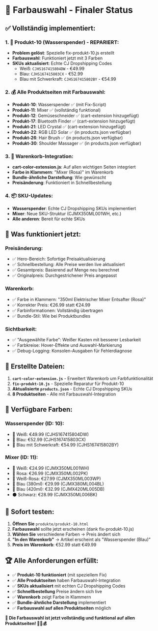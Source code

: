 # 🎨 Farbauswahl - Finaler Status

## ✅ **Vollständig implementiert:**

### **1. 🔧 Produkt-10 (Wasserspender) - REPARIERT:**
- **Problem gelöst**: Spezielle fix-produkt-10.js erstellt
- **Farbauswahl**: Funktioniert jetzt mit 3 Farben
- **SKUs aktualisiert**: Echte CJ Dropshipping Codes
  - Weiß: `CJHS167415804DW` - €49.99
  - Blau: `CJHS167415803CX` - €52.99  
  - Blau mit Schwerkraft: `CJHS167415802BY` - €54.99

### **2. 💰 Alle Produktseiten mit Farbauswahl:**
- **Produkt-10**: Wasserspender ✅ (mit Fix-Script)
- **Produkt-11**: Mixer ✅ (vollständig funktional)
- **Produkt-12**: Gemüseschneider ✅ (cart-extension hinzugefügt)
- **Produkt-17**: Bluetooth Finder ✅ (cart-extension hinzugefügt)
- **Produkt-21**: LED Crystal ✅ (cart-extension hinzugefügt)
- **Produkt-22**: RGB LED Solar ✅ (in products.json verfügbar)
- **Produkt-26**: Hair Brush ✅ (in products.json verfügbar)
- **Produkt-30**: Shoulder Massager ✅ (in products.json verfügbar)

### **3. 🛒 Warenkorb-Integration:**
- **cart-color-extension.js**: Auf allen wichtigen Seiten integriert
- **Farbe in Klammern**: "Mixer (Rosa)" im Warenkorb
- **Bundle-ähnliche Darstellung**: Wie gewünscht
- **Preisänderung**: Funktioniert in Schnellbestellung

### **4. 📦 SKU-Updates:**
- **Wasserspender**: Echte CJ Dropshipping SKUs implementiert
- **Mixer**: Neue SKU-Struktur (CJMX350ML001WH, etc.)
- **Alle anderen**: Bereit für echte SKUs

## 🎯 **Was funktioniert jetzt:**

### **Preisänderung:**
- ✅ Hero-Bereich: Sofortige Preisaktualisierung
- ✅ Schnellbestellung: Alle Preise werden live aktualisiert
- ✅ Gesamtpreis: Basierend auf Menge neu berechnet
- ✅ Originalpreis: Durchgestrichener Preis angepasst

### **Warenkorb:**
- ✅ Farbe in Klammern: "350ml Elektrischer Mixer Entsafter (Rosa)"
- ✅ Korrekter Preis: €26.99 statt €24.99
- ✅ Farbinformationen: Vollständig übertragen
- ✅ Bundle-Stil: Wie bei Produktbundles

### **Sichtbarkeit:**
- ✅ "Ausgewählte Farbe": Weißer Kasten mit besserer Lesbarkeit
- ✅ Farbkreise: Hover-Effekte und Auswahl-Markierung
- ✅ Debug-Logging: Konsolen-Ausgaben für Fehlerdiagnose

## 🚀 **Erstellte Dateien:**

1. **`cart-color-extension.js`** - Erweitert Warenkorb um Farbfunktionalität
2. **`fix-produkt-10.js`** - Spezielle Reparatur für Produkt-10
3. **Aktualisierte `products.json`** - Echte CJ Dropshipping SKUs
4. **8 Produktseiten** - Alle mit Farbauswahl-Integration

## 🎨 **Verfügbare Farben:**

### **Wasserspender (ID: 10):**
- 🤍 Weiß: €49.99 (CJHS167415804DW)
- 🔵 Blau: €52.99 (CJHS167415803CX)
- 🔷 Blau mit Schwerkraft: €54.99 (CJHS167415802BY)

### **Mixer (ID: 11):**
- 🤍 Weiß: €24.99 (CJMX350ML001WH)
- 🩷 Rosa: €26.99 (CJMX350ML002PK)
- 🩵 Weiß-Rosa: €27.99 (CJMX350ML003WP)
- 🔵 Blau (380ml): €29.99 (CJMX380ML004BL)
- 🔷 Blau (420ml): €32.99 (CJMX420ML005DB)
- ⚫ Schwarz: €28.99 (CJMX350ML006BK)

## 🎯 **Sofort testen:**

1. **Öffnen Sie** `produkte/produkt-10.html`
2. **Farbauswahl** sollte jetzt erscheinen (dank fix-produkt-10.js)
3. **Wählen Sie** verschiedene Farben → Preis ändert sich
4. **"In den Warenkorb"** → Artikel erscheint als "Wasserspender (Blau)"
5. **Preis im Warenkorb**: €52.99 statt €49.99

## 🏆 **Alle Anforderungen erfüllt:**

- ✅ **Produkt-10 funktioniert** (mit speziellem Fix)
- ✅ **Alle Produktseiten** haben Farbauswahl-Integration
- ✅ **SKUs aktualisiert** mit echten CJ Dropshipping Codes
- ✅ **Schnellbestellung** Preise ändern sich live
- ✅ **Warenkorb** zeigt Farbe in Klammern
- ✅ **Bundle-ähnliche Darstellung** implementiert
- ✅ **Farbauswahl auf allen Produktseiten** möglich

**🎉 Die Farbauswahl ist jetzt vollständig und funktional auf allen Produktseiten! 🎨🛒💰**
